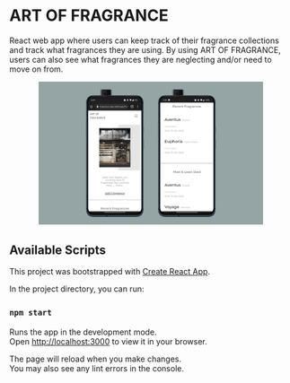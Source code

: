 # ART OF FRAGRANCE

React web app where users can keep track of their fragrance collections and track what fragrances they are using. By using ART OF FRAGRANCE, users can also see what fragrances they are neglecting and/or need to move on from.



<p align="center">
  <a href="https://fragrance-app.netlify.app/">
  <img width="400" src="https://github.com/1Zapien/Portfolio/blob/master/public/img/frag-img.jpg" alt="Art of fragrance sample img
                                                                                                    "></a>
</p>



## Available Scripts

This project was bootstrapped with [Create React App](https://github.com/facebook/create-react-app).

In the project directory, you can run:

### `npm start`

Runs the app in the development mode.\
Open [http://localhost:3000](http://localhost:3000) to view it in your browser.

The page will reload when you make changes.\
You may also see any lint errors in the console.

